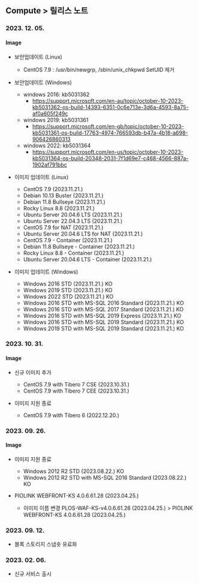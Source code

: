 ## Compute > 릴리스 노트

### 2023. 12. 05.
#### Image

* 보안업데이트 (Linux)
	* CentOS 7.9 : /usr/bin/newgrp, /sbin/unix_chkpwd SetUID 제거

* 보안업데이트 (Windows)
	* windows 2016: kb5031362
		* https://support.microsoft.com/en-au/topic/october-10-2023-kb5031362-os-build-14393-6351-0c6e713e-3d6a-4593-8a75-af0a605f249c
	* windows 2019: kb5031361
		* https://support.microsoft.com/en-gb/topic/october-10-2023-kb5031361-os-build-17763-4974-766593db-b47a-4b18-a698-906426860313
	* windows 2022: kb5031364
		* https://support.microsoft.com/en-us/topic/october-10-2023-kb5031364-os-build-20348-2031-7f1d69e7-c468-4566-887a-1902af791bbc

* 이미지 업데이트 (Linux)
	* CentOS 7.9 (2023.11.21.)
	* Debian 10.13 Buster (2023.11.21.)
	* Debian 11.8 Bullseye (2023.11.21.)
	* Rocky Linux 8.8 (2023.11.21.)
	* Ubuntu Server 20.04.6 LTS (2023.11.21.)
	* Ubuntu Server 22.04.3 LTS (2023.11.21.)
	* CentOS 7.9 for NAT (2023.11.21.)
	* Ubuntu Server 20.04.6 LTS for NAT (2023.11.21.)
	* CentOS 7.9 - Container (2023.11.21.)
	* Debian 11.8 Bullseye - Container (2023.11.21.)
	* Rocky Linux 8.8 - Container (2023.11.21.)
	* Ubuntu Server 20.04.6 LTS - Container (2023.11.21.)

* 이미지 업데이트 (Windows)
	* Windows 2016 STD (2023.11.21.) KO
	* Windows 2019 STD (2023.11.21.) KO
	* Windows 2022 STD (2023.11.21.) KO
	* Windows 2016 STD with MS-SQL 2016 Standard (2023.11.21.) KO
	* Windows 2016 STD with MS-SQL 2017 Standard (2023.11.21.) KO
	* Windows 2016 STD with MS-SQL 2019 Express (2023.11.21.) KO
	* Windows 2016 STD with MS-SQL 2019 Standard (2023.11.21.) KO
	* Windows 2019 STD with MS-SQL 2019 Standard (2023.11.21.) KO

### 2023. 10. 31.
#### Image
* 신규 이미지 추가
    * CentOS 7.9 with Tibero 7 CSE (2023.10.31.)
    * CentOS 7.9 with Tibero 7 CEE (2023.10.31.)

* 이미지 지원 종료
    * CentOS 7.9 with Tibero 6 (2022.12.20.)

### 2023. 09. 26.
#### Image
* 이미지 지원 종료
    * Windows 2012 R2 STD (2023.08.22.) KO
    * Windows 2012 R2 STD with MS-SQL 2016 Standard (2023.08.22.) KO

* PIOLINK WEBFRONT-KS 4.0.6.61.28 (2023.04.25.)
    * 이미지 이름 변경 PLOS-WAF-KS-v4.0.6.61.28 (2023.04.25.) > PIOLINK WEBFRONT-KS 4.0.6.61.28 (2023.04.25.)

### 2023. 09. 12.
* 블록 스토리지 스냅숏 유료화 

### 2023. 02. 06.
* 신규 서비스 출시
